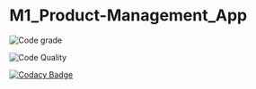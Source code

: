# M1_Product-Management_App


![Code grade](https://api.codiga.io/project/31284/status/svg)

![Code Quality](https://api.codiga.io/project/31284/score/svg)

[![Codacy Badge](https://app.codacy.com/project/badge/Grade/e90729901b754357a4435b2f72ae1fdd)](https://www.codacy.com/gh/Reddy426/M1_Product-Management_App/dashboard?utm_source=github.com&amp;utm_medium=referral&amp;utm_content=Reddy426/M1_Product-Management_App&amp;utm_campaign=Badge_Grade)
